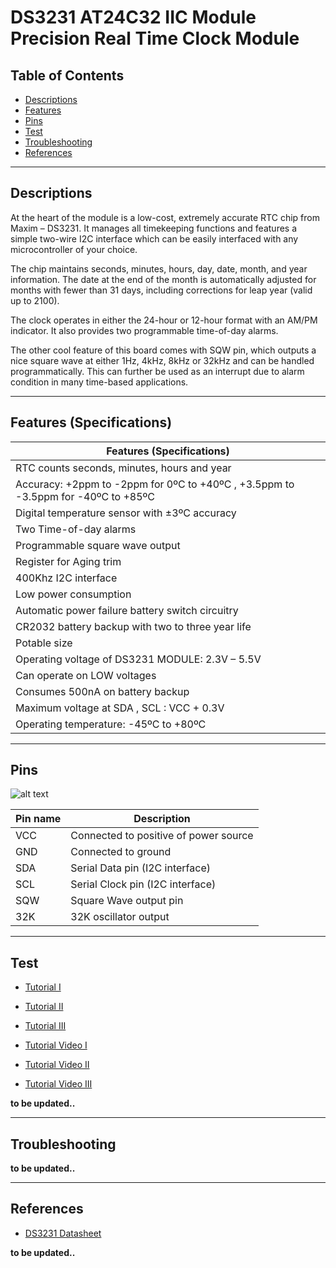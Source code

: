 # DS3231 AT24C32 IIC Module Precision Real Time Clock Module

## Table of Contents

-   [Descriptions](#descriptions)
-   [Features](#features)
-   [Pins](#pins)
-   [Test](#test)
-   [Troubleshooting](#troubleshooting)
-   [References](#references)

---

## Descriptions

At the heart of the module is a low-cost, extremely accurate RTC chip from Maxim – DS3231. It manages all timekeeping functions and features a simple two-wire I2C interface which can be easily interfaced with any microcontroller of your choice.

The chip maintains seconds, minutes, hours, day, date, month, and year information. The date at the end of the month is automatically adjusted for months with fewer than 31 days, including corrections for leap year (valid up to 2100).

The clock operates in either the 24-hour or 12-hour format with an AM/PM indicator. It also provides two programmable time-of-day alarms.

The other cool feature of this board comes with SQW pin, which outputs a nice square wave at either 1Hz, 4kHz, 8kHz or 32kHz and can be handled programmatically. This can further be used as an interrupt due to alarm condition in many time-based applications.

---

## Features (Specifications)

| Features (Specifications)                                                         |
| --------------------------------------------------------------------------------- |
| RTC counts seconds, minutes, hours and year                                       |
| Accuracy: +2ppm to -2ppm for 0ºC to +40ºC , +3.5ppm to -3.5ppm for -40ºC to +85ºC |
| Digital temperature sensor with ±3ºC accuracy                                     |
| Two Time-of-day alarms                                                            |
| Programmable square wave output                                                   |
| Register for Aging trim                                                           |
| 400Khz I2C interface                                                              |
| Low power consumption                                                             |
| Automatic power failure battery switch circuitry                                  |
| CR2032 battery backup with two to three year life                                 |
| Potable size                                                                      |
| Operating voltage of DS3231 MODULE: 2.3V – 5.5V                                   |
| Can operate on LOW voltages                                                       |
| Consumes 500nA on battery backup                                                  |
| Maximum voltage at SDA , SCL : VCC + 0.3V                                         |
| Operating temperature: -45ºC to +80ºC                                             |

---

## Pins

![alt text](https://bit.ly/3tcPvvP 'RTC')

| Pin name | Description                           |
| -------- | ------------------------------------- |
| VCC      | Connected to positive of power source |
| GND      | Connected to ground                   |
| SDA      | Serial Data pin (I2C interface)       |
| SCL      | Serial Clock pin (I2C interface)      |
| SQW      | Square Wave output pin                |
| 32K      | 32K oscillator output                 |

---

## Test

-   [Tutorial I](https://bit.ly/3mITtcR)
-   [Tutorial II](https://bit.ly/3uMndbS)
-   [Tutorial III](https://bit.ly/32bhuQp)

-   [Tutorial Video I](https://www.youtube.com/watch?v=E6wkvTG2Ofs)
-   [Tutorial Video II](https://youtu.be/BM3A7w3bhqM)
-   [Tutorial Video III](https://youtu.be/7hBtXdoaAOY)

**to be updated..**

---

## Troubleshooting

**to be updated..**

---

## References

-   [DS3231 Datasheet](https://bit.ly/3e3Etmi)

**to be updated..**
